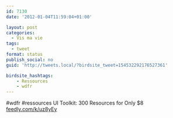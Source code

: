 ```yaml
---
id: 7130
date: '2012-01-04T11:59:04+01:00'

layout: post
categories:
  - Vis ma vie
tags:
  - tweet
format: status
publish_social: no
guid: 'http://tweets.local/?birdsite_tweet=154532292176527361'

birdsite_hashtags:
    - Ressources
    - wdfr
---
```


\#wdfr #ressources UI Toolkit: 300 Resources for Only $8 [feedly.com/k/uz8yEy](http://feedly.com/k/uz8yEy)